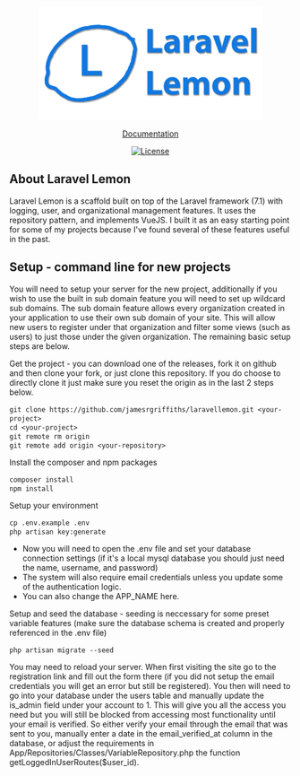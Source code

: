 <p align="center"><img src="public/logo.png" width="400"></p>

<p align="center">
    <a href="https://jamesgriffithsdevelopment.com/project/laravellemon" target="_blank">Documentation</a>
</p>

<p align="center">
<a href="https://opensource.org/licenses/"><img src="https://img.shields.io/badge/License-GPL%20v3-yellow.svg" alt="License"></a>
</p>

## About Laravel Lemon

Laravel Lemon is a scaffold built on top of the Laravel framework (7.1) with logging, user, and organizational management features. It uses the repository pattern, and implements VueJS. I built it as an easy starting point for some of my projects because I've found several of these features useful in the past.

## Setup - command line for new projects
You will need to setup your server for the new project, additionally if you wish to use the built in sub domain feature you will need to set up wildcard sub domains. The sub domain feature allows every organization created in your application to use their own sub domain of your site. This will allow new users to register under that organization and filter some views (such as users) to just those under the given organization. The remaining basic setup steps are below.

Get the project - you can download one of the releases, fork it on github and then clone your fork, or just clone this repository. If you do choose to directly clone it just make sure you reset the origin as in the last 2 steps below.
```
git clone https://github.com/jamesrgriffiths/laravellemon.git <your-project>
cd <your-project>
git remote rm origin
git remote add origin <your-repository>
```

Install the composer and npm packages
```
composer install
npm install
```

Setup your environment
```
cp .env.example .env
php artisan key:generate
```
 - Now you will need to open the .env file and set your database connection settings (if it's a local mysql database you should just need the name, username, and password)
 - The system will also require email credentials unless you update some of the authentication logic.
 - You can also change the APP_NAME here.
 
 Setup and seed the database - seeding is neccessary for some preset variable features (make sure the database schema is created and properly referenced in the .env file)
 ```
 php artisan migrate --seed
 ```
 
 You may need to reload your server. When first visiting the site go to the registration link and fill out the form there (if you did not setup the email credentials you will get an error but still be registered). You then will need to go into your database under the users table and manually update the is_admin field under your account to 1. This will give you all the access you need but you will still be blocked from accessing most functionality until your email is verified. So either verify your email through the email that was sent to you, manually enter a date in the email_verified_at column in the database, or adjust the requirements in App/Repositories/Classes/VariableRepository.php the function getLoggedInUserRoutes($user_id).
